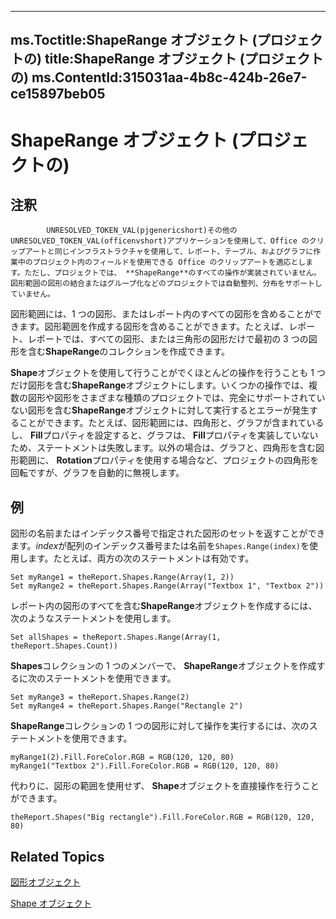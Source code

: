 
---
ms.Toctitle:ShapeRange オブジェクト (プロジェクトの)
title:ShapeRange オブジェクト (プロジェクトの)
ms.ContentId:315031aa-4b8c-424b-26e7-ce15897beb05
---
# ShapeRange オブジェクト (プロジェクトの)





## 注釈

            UNRESOLVED_TOKEN_VAL(pjgenericshort)その他のUNRESOLVED_TOKEN_VAL(officenvshort)アプリケーションを使用して、Office のクリップアートと同じインフラストラクチャを使用して、レポート、テーブル、およびグラフに作業中のプロジェクト内のフィールドを使用できる Office のクリップアートを適応とします。ただし、プロジェクトでは、 **ShapeRange**のすべての操作が実装されていません。図形範囲の図形の結合またはグループ化などのプロジェクトでは自動整列、分布をサポートしていません。



図形範囲には、1 つの図形、またはレポート内のすべての図形を含めることができます。図形範囲を作成する図形を含めることができます。たとえば、レポート、レポートでは、すべての図形、または三角形の図形だけで最初の 3 つの図形を含む**ShapeRange**のコレクションを作成できます。



**Shape**オブジェクトを使用して行うことがでくほとんどの操作を行うことも 1 つだけ図形を含む**ShapeRange**オブジェクトにします。いくつかの操作では、複数の図形や図形をさまざまな種類のプロジェクトでは、完全にサポートされていない図形を含む**ShapeRange**オブジェクトに対して実行するとエラーが発生することができます。たとえば、図形範囲には、四角形と、グラフが含まれているし、 **Fill**プロパティを設定すると、グラフは、 **Fill**プロパティを実装していないため、ステートメントは失敗します。以外の場合は、グラフと、四角形を含む図形範囲に、 **Rotation**プロパティを使用する場合など、プロジェクトの四角形を回転ですが、グラフを自動的に無視します。



## 例
図形の名前またはインデックス番号で指定された図形のセットを返すことができます。*index*が配列のインデックス番号または名前を`Shapes.Range(index)`を使用します。たとえば、両方の次のステートメントは有効です。

```vba
Set myRange1 = theReport.Shapes.Range(Array(1, 2))
Set myRange2 = theReport.Shapes.Range(Array("Textbox 1", "Textbox 2"))
```




レポート内の図形のすべてを含む**ShapeRange**オブジェクトを作成するには、次のようなステートメントを使用します。

```vba
Set allShapes = theReport.Shapes.Range(Array(1, theReport.Shapes.Count))
```




**Shapes**コレクションの 1 つのメンバーで、 **ShapeRange**オブジェクトを作成するに次のステートメントを使用できます。

```vba
Set myRange3 = theReport.Shapes.Range(2)
Set myRange4 = theReport.Shapes.Range("Rectangle 2")
```




**ShapeRange**コレクションの 1 つの図形に対して操作を実行するには、次のステートメントを使用できます。

```vba
myRange1(2).Fill.ForeColor.RGB = RGB(120, 120, 80)
myRange1("Textbox 2").Fill.ForeColor.RGB = RGB(120, 120, 80)
```




代わりに、図形の範囲を使用せず、 **Shape**オブジェクトを直接操作を行うことができます。

```vba
theReport.Shapes("Big rectangle").Fill.ForeColor.RGB = RGB(120, 120, 80)
```




## Related Topics

[図形オブジェクト](6e42040c-dd5a-de4c-afa8-f9e33d1e5054.md)

[Shape オブジェクト](d2b32bcd-5595-a4a7-9772-feb25fd0103a.md)




